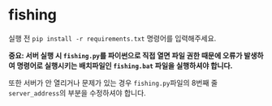 # fishing
실행 전 ```pip install -r requirements.txt``` 명령어를 입력해주세요.

**중요: 서버 실행 시 ```fishing.py```를 파이썬으로 직접 열면 파일 권한 때문에 오류가 발생하여 명령어로 실행시키는 배치파일인 ```fishing.bat``` 파일을 실행하셔야 합니다.**

또한 서버가 안 열리거나 문제가 있는 경우 ```fishing.py```파일의 8번째 줄 ```server_address```의 부분을 수정하셔야 합니다.
